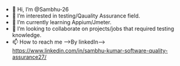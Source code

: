 - 👋 Hi, I’m @Sambhu-26
- 👀 I’m interested in testing/Qauality Assurance field.
- 🌱 I’m currently learning Appium/Jmeter.
- 💞️ I’m looking to collaborate on projects/jobs that required testing knowledge.
- 📫 How to reach me -->By linkedIn--> https://www.linkedin.com/in/sambhu-kumar-software-quality-assurance27/

<!---
Sambhu-26/Sambhu-26 is a ✨ special ✨ repository because its `README.md` (this file) appears on your GitHub profile.
You can click the Preview link to take a look at your changes.
--->
